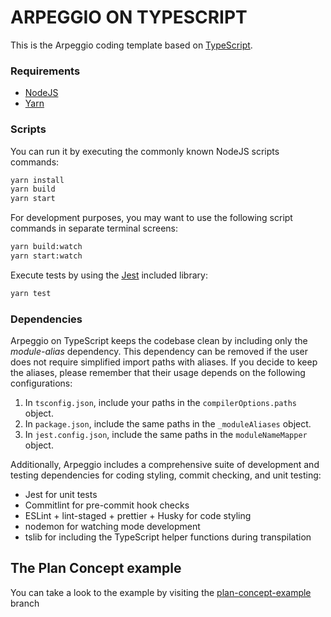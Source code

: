 # ARPEGGIO ON TYPESCRIPT

This is the Arpeggio coding template based on [TypeScript](https://www.typescriptlang.org/docs/).

### Requirements

- [NodeJS](https://nodejs.org/en)
- [Yarn](https://classic.yarnpkg.com/lang/en/docs/install/#mac-stable)

### Scripts

You can run it by executing the commonly known NodeJS scripts commands:

```bash
yarn install
yarn build
yarn start
```

For development purposes, you may want to use the following script commands in separate terminal screens:

```bash
yarn build:watch
yarn start:watch
```

Execute tests by using the [Jest](https://jestjs.io/es-ES/docs/getting-started) included library:

```bash
yarn test
```

### Dependencies

Arpeggio on TypeScript keeps the codebase clean by including only the _module-alias_ dependency. This dependency can be removed if the user does not require simplified import paths with aliases. If you decide to keep the aliases, please remember that their usage depends on the following configurations:

1. In `tsconfig.json`, include your paths in the `compilerOptions.paths` object.
2. In `package.json`, include the same paths in the `_moduleAliases` object.
3. In `jest.config.json`, include the same paths in the `moduleNameMapper` object.

Additionally, Arpeggio includes a comprehensive suite of development and testing dependencies for coding styling, commit checking, and unit testing:

- Jest for unit tests
- Commitlint for pre-commit hook checks
- ESLint + lint-staged + prettier + Husky for code styling
- nodemon for watching mode development
- tslib for including the TypeScript helper functions during transpilation

## The Plan Concept example

You can take a look to the example by visiting the [plan-concept-example](https://github.com/isaacdecoded/arpeggio-ts/tree/plan-concept-example) branch
